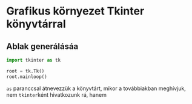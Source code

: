 # Grafikus környezet Tkinter könyvtárral

## Ablak generálásáa
```py
import tkinter as tk

root = tk.Tk()
root.mainloop()
```

`as` paranccsal átnevezzük a könyvtárt, mikor a továbbiakban meghívjuk, nem `tkinter`ként hivatkozunk rá, hanem